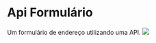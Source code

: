 # Api Formulário

Um formulário de endereço utilizando uma API.
<img src="https://i.postimg.cc/6qx22St5/Captura-de-tela-2024-01-12-235901.png" />

